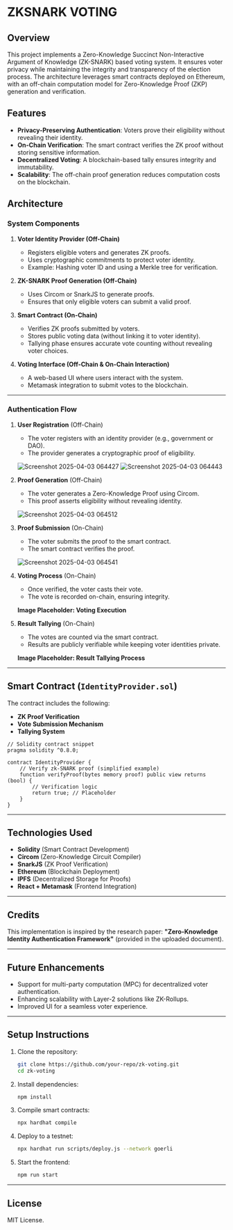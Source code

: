 # ZKSNARK VOTING

## Overview
This project implements a Zero-Knowledge Succinct Non-Interactive Argument of Knowledge (ZK-SNARK) based voting system. It ensures voter privacy while maintaining the integrity and transparency of the election process. The architecture leverages smart contracts deployed on Ethereum, with an off-chain computation model for Zero-Knowledge Proof (ZKP) generation and verification.

## Features
- **Privacy-Preserving Authentication**: Voters prove their eligibility without revealing their identity.
- **On-Chain Verification**: The smart contract verifies the ZK proof without storing sensitive information.
- **Decentralized Voting**: A blockchain-based tally ensures integrity and immutability.
- **Scalability**: The off-chain proof generation reduces computation costs on the blockchain.

## Architecture

### System Components
1. **Voter Identity Provider (Off-Chain)**
   - Registers eligible voters and generates ZK proofs.
   - Uses cryptographic commitments to protect voter identity.
   - Example: Hashing voter ID and using a Merkle tree for verification.

2. **ZK-SNARK Proof Generation (Off-Chain)**
   - Uses Circom or SnarkJS to generate proofs.
   - Ensures that only eligible voters can submit a valid proof.

3. **Smart Contract (On-Chain)**
   - Verifies ZK proofs submitted by voters.
   - Stores public voting data (without linking it to voter identity).
   - Tallying phase ensures accurate vote counting without revealing voter choices.

4. **Voting Interface (Off-Chain & On-Chain Interaction)**
   - A web-based UI where users interact with the system.
   - Metamask integration to submit votes to the blockchain.

---
### Authentication Flow

1. **User Registration** (Off-Chain)
   - The voter registers with an identity provider (e.g., government or DAO).
   - The provider generates a cryptographic proof of eligibility.
   
   ![Screenshot 2025-04-03 064427](https://github.com/user-attachments/assets/fb069504-7479-4ff5-bfaa-d4426b07652c)
   ![Screenshot 2025-04-03 064443](https://github.com/user-attachments/assets/79e474d2-0bbc-4851-a56b-3ddb9ecb9d72)
   
3. **Proof Generation** (Off-Chain)
   - The voter generates a Zero-Knowledge Proof using Circom.
   - This proof asserts eligibility without revealing identity.
   
   ![Screenshot 2025-04-03 064512](https://github.com/user-attachments/assets/d002d0b1-0f3f-4c89-9b6a-0521d6800664)
   
4. **Proof Submission** (On-Chain)
   - The voter submits the proof to the smart contract.
   - The smart contract verifies the proof.
   
   ![Screenshot 2025-04-03 064541](https://github.com/user-attachments/assets/646c538a-682c-49e3-917e-58821713bd8d)

   
5. **Voting Process** (On-Chain)
   - Once verified, the voter casts their vote.
   - The vote is recorded on-chain, ensuring integrity.
   
   **Image Placeholder: Voting Execution**
   
6. **Result Tallying** (On-Chain)
   - The votes are counted via the smart contract.
   - Results are publicly verifiable while keeping voter identities private.
   
   **Image Placeholder: Result Tallying Process**

---
## Smart Contract (`IdentityProvider.sol`)
The contract includes the following:
- **ZK Proof Verification**
- **Vote Submission Mechanism**
- **Tallying System**

```solidity
// Solidity contract snippet
pragma solidity ^0.8.0;

contract IdentityProvider {
    // Verify zk-SNARK proof (simplified example)
    function verifyProof(bytes memory proof) public view returns (bool) {
        // Verification logic
        return true; // Placeholder
    }
}
```

---
## Technologies Used
- **Solidity** (Smart Contract Development)
- **Circom** (Zero-Knowledge Circuit Compiler)
- **SnarkJS** (ZK Proof Verification)
- **Ethereum** (Blockchain Deployment)
- **IPFS** (Decentralized Storage for Proofs)
- **React + Metamask** (Frontend Integration)

---
## Credits
This implementation is inspired by the research paper:
**"Zero-Knowledge Identity Authentication Framework"** (provided in the uploaded document).

---
## Future Enhancements
- Support for multi-party computation (MPC) for decentralized voter authentication.
- Enhancing scalability with Layer-2 solutions like ZK-Rollups.
- Improved UI for a seamless voter experience.

---
## Setup Instructions
1. Clone the repository:
   ```bash
   git clone https://github.com/your-repo/zk-voting.git
   cd zk-voting
   ```
2. Install dependencies:
   ```bash
   npm install
   ```
3. Compile smart contracts:
   ```bash
   npx hardhat compile
   ```
4. Deploy to a testnet:
   ```bash
   npx hardhat run scripts/deploy.js --network goerli
   ```
5. Start the frontend:
   ```bash
   npm run start
   ```

---
## License
MIT License.
